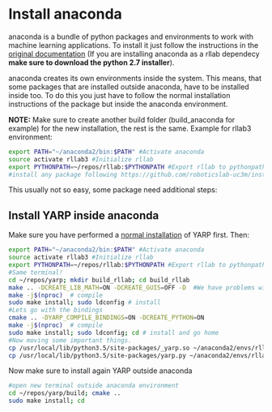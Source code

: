 # Install anaconda

anaconda is a bundle of python packages and environments to work with machine learning applications. To install it just follow the instructions in the [original documentation](https://docs.anaconda.com/anaconda/install/linux) (If you are installing anaconda as a rllab dependecy **make sure to download the python 2.7 installer**).

anaconda creates its own environments inside the system. This means, that some packages that are installed outside anaconda, have to be installed inside too. To do this you just have to follow the normal installation instructions of the package but inside the anaconda environment. 

**NOTE:** Make sure to create another build folder (build_anaconda for example) for the new installation, the rest is the same. Example for rllab3 environment:

```bash
export PATH="~/anaconda2/bin:$PATH" #Activate anaconda
source activate rllab3 #Initialize rllab
export PYTHONPATH=~/repos/rllab:$PYTHONPATH #Export rllab to pythonpath.
#install any package following https://github.com/roboticslab-uc3m/installation-guides (make sure to change build->build_rllab)
```
This usually not so easy, some package need additional steps:

## Install YARP inside anaconda

Make sure you have performed a [normal installation](https://github.com/roboticslab-uc3m/installation-guides/blob/master/install-yarp.md) of YARP first. Then:

```bash
export PATH="~/anaconda2/bin:$PATH" #Activate anaconda
source activate rllab3 #Initialize rllab
export PYTHONPATH=~/repos/rllab:$PYTHONPATH #Export rllab to pythonpath.
#Same terminal!
cd ~/repos/yarp; mkdir build_rllab; cd build_rllab
make .. -DCREATE_LIB_MATH=ON -DCREATE_GUIS=OFF -D  #We have problems with qt so GUIS out.
make -j$(nproc)  # compile
sudo make install; sudo ldconfig # install
#Lets go with the bindings
cmake .. -DYARP_COMPILE_BINDINGS=ON -DCREATE_PYTHON=ON
make -j$(nproc)  # compile
sudo make install; sudo ldconfig; cd # install and go home
#Now moving some important things.
cp /usr/local/lib/python3.5/site-packages/_yarp.so ~/anaconda2/envs/rllab3/lib/python3.5/site-packages
cp /usr/local/lib/python3.5/site-packages/yarp.py ~/anaconda2/envs/rllab3/lib/python3.5/site-packages
```

Now make sure to install again YARP outside anaconda

```bash
#open new terminal outside anaconda environment
cd ~/repos/yarp/build; cmake ..
sudo make install; cd
```
